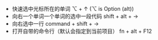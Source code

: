 * 快速选中光标所在的单词   ⌥ + ↑    (⌥ is Option (alt)) 
* 向右一个单词一个单词的选中一段代码   shift + alt +  →
* 向右选中一行  command + shift + →
* 打开自带的命令行（默认会指定到当前项目）     fn + alt + F12

